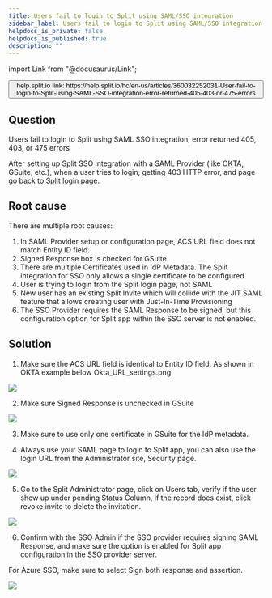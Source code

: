 ```yaml
---
title: Users fail to login to Split using SAML/SSO integration
sidebar_label: Users fail to login to Split using SAML/SSO integration
helpdocs_is_private: false
helpdocs_is_published: true
description: ""
---
```


import Link from "@docusaurus/Link";

<p>
  <button style={{borderRadius:'8px', border:'1px', fontFamily:'Courier New', fontWeight:'800', textAlign:'left'}}> help.split.io link: https://help.split.io/hc/en-us/articles/360032252031-User-fail-to-login-to-Split-using-SAML-SSO-integration-error-returned-405-403-or-475-errors </button>
</p>

## Question

Users fail to login to Split using SAML SSO integration, error returned 405, 403, or 475 errors

After setting up Split SSO integration with a SAML Provider (like OKTA, GSuite, etc.), when a user tries to login, getting 403 HTTP error, and page go back to Split login page.

## Root cause

There are multiple root causes:

1. In SAML Provider setup or configuration page, ACS URL field does not match Entity ID field.
2. Signed Response box is checked for GSuite. 
3. There are multiple Certificates used in IdP Metadata. The Split integration for SSO only allows a single certificate to be configured.
4. User is trying to login from the Split login page, not SAML
5. New user has an existing Split Invite which will collide with the JIT SAML feature that allows creating user with Just-In-Time Provisioning
6. The SSO Provider requires the SAML Response to be signed, but this configuration option for Split app within the SSO server is not enabled.

## Solution

1. Make sure the ACS URL field is identical to Entity ID field. As shown in OKTA example below
Okta_URL_settings.png

![](https://help.split.io/hc/article_attachments/360039801412/Okta_URL_settings.png)

2. Make sure Signed Response is unchecked in GSuite

![](https://help.split.io/hc/article_attachments/360039784711/GSuite_Security-provider-details.png)

3. Make sure to use only one certificate in GSuite for the IdP metadata.

4. Always use your SAML page to login to Split app, you can also use the login URL from the Administrator site, Security page.

![](https://help.split.io/hc/article_attachments/360039801952/Screen_Shot_2019-10-01_at_11.46.45_AM.png)

5. Go to the Split Administrator page, click on Users tab, verify if the user show up under pending Status Column, if the record does exist, click revoke invite to delete the invitation.

![](https://help.split.io/hc/article_attachments/360049469472/Screen_Shot_2019-10-01_at_11.32.46_AM.png)

6. Confirm with the SSO Admin if the SSO provider requires signing SAML Response, and make sure the option is enabled for Split app configuration in the SSO provider server.

For Azure SSO, make sure to select Sign both response and assertion.

![](https://help.split.io/hc/article_attachments/360068428792/unnamed.png)